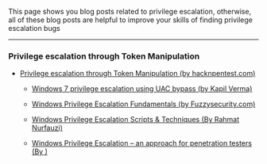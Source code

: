 This page shows you blog posts related to privilege escalation, otherwise, all of these blog posts are helpful to improve your skills of finding privilege escalation bugs

------------------------------------------------------------------------------




### Privilege escalation through Token Manipulation

* [Privilege escalation through Token Manipulation (by hacknpentest.com)](https://hacknpentest.com/privilege-escalation-through-token-manipulation/)

  * [Windows 7 privilege escalation using UAC bypass (by Kapil Verma)](https://medium.com/@kapilvermarbl/windows-7-privilege-escalation-using-uac-bypass-b08f5523b7de)

  * [Windows Privilege Escalation Fundamentals (by Fuzzysecurity.com)](https://www.fuzzysecurity.com/tutorials/16.html)

  * [Windows Privilege Escalation Scripts & Techniques
  (By Rahmat Nurfauzi)](https://medium.com/@rahmatnurfauzi/windows-privilege-escalation-scripts-techniques-30fa37bd194)

  * [Windows Privilege Escalation – an approach for penetration testers (By )](https://sec-consult.com/en/blog/2019/04/windows-privilege-escalation-an-approach-for-penetration-testers/)

